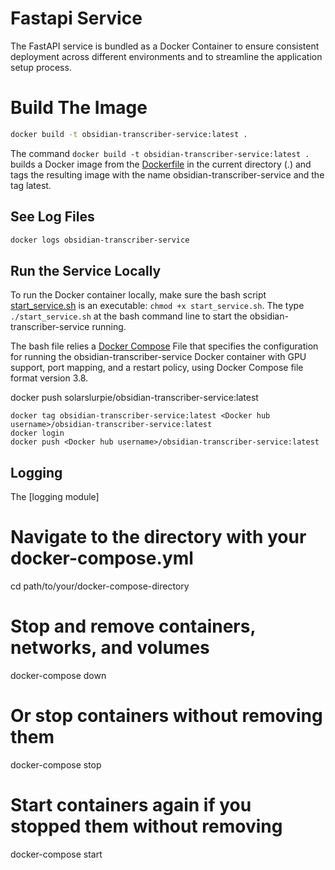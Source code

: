 # Fastapi Service
The FastAPI service is bundled as a Docker Container to ensure consistent deployment across different environments and to streamline the application setup process.

# Build The Image
```bash
docker build -t obsidian-transcriber-service:latest .
```

The command `docker build -t obsidian-transcriber-service:latest .` builds a Docker image from the [Dockerfile](../../dockerfile) in the current directory (.) and tags the resulting image with the name obsidian-transcriber-service and the tag latest.


## See Log Files
```bash
docker logs obsidian-transcriber-service
```

## Run the Service Locally
To run the Docker container locally, make sure the bash script [start_service.sh](../../start_service.sh) is an executable: `chmod +x start_service.sh`.  The type `./start_service.sh` at the bash command line to start the obsidian-transcriber-service running.

The bash file relies a [Docker Compose](../../docker-compose.yml) File that specifies the configuration for running the obsidian-transcriber-service Docker container with GPU support, port mapping, and a restart policy, using Docker Compose file format version 3.8.

docker push solarslurpie/obsidian-transcriber-service:latest



```
docker tag obsidian-transcriber-service:latest <Docker hub username>/obsidian-transcriber-service:latest
docker login
docker push <Docker hub username>/obsidian-transcriber-service:latest

```

## Logging
The [logging module]


# Navigate to the directory with your docker-compose.yml
cd path/to/your/docker-compose-directory

# Stop and remove containers, networks, and volumes
docker-compose down

# Or stop containers without removing them
docker-compose stop

# Start containers again if you stopped them without removing
docker-compose start
